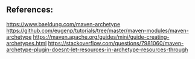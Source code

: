 References:
------------
https://www.baeldung.com/maven-archetype
https://github.com/eugenp/tutorials/tree/master/maven-modules/maven-archetype
https://maven.apache.org/guides/mini/guide-creating-archetypes.html
https://stackoverflow.com/questions/7981060/maven-archetype-plugin-doesnt-let-resources-in-archetype-resources-through

